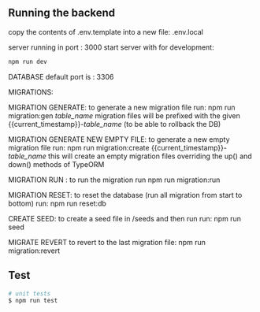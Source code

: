  
## Running the backend

copy the contents of .env.template into a new file: .env.local
 
server running in port : 3000 
start server with for development:
 ```bash
 npm run dev
```

DATABASE default port is : 3306

MIGRATIONS:

MIGRATION GENERATE:
to generate a new migration file run: 
    npm run migration:gen *table_name*
migration files will be prefixed with the given {{current_timestamp}}-*table_name* (to be able to rollback the DB)


MIGRATION GENERATE NEW EMPTY FILE:
to generate a new empty migration file run: 
    npm run migration:create {{current_timestamp}}-*table_name*
this will create an empty migration files overriding the up() and down() methods of TypeORM


MIGRATION RUN :
to run the migration run
  npm run migration:run

MIGRATION RESET:
to reset the database (run all migration from start to bottom) run:
  npm run reset:db 

CREATE SEED:
to create a seed file in /seeds and then run run:
  npm run seed

MIGRATE REVERT
to revert to the last migration file:
  npm run migration:revert

 

## Test
```bash
# unit tests
$ npm run test
 